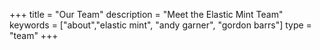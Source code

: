 +++
title =  "Our Team"
description = "Meet the Elastic Mint Team"
keywords = ["about","elastic mint", "andy garner", "gordon barrs"]
type = "team"
+++